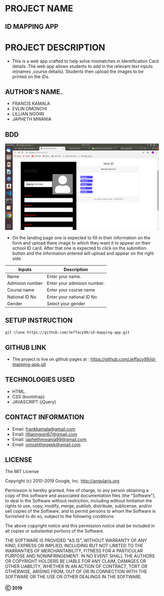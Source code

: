 # PROJECT NAME
## ID MAPPING APP


# PROJECT DESCRIPTION 
- This is a web app crafted to help solve mismatches in Identification Card details .The web app allows students to add in the relevant text inputs ie(names ,course details). Students then upload the images to be printed on the IDs.


## AUTHOR'S NAME.
- FRANCIS KAMALA
- EVLIN OMONCHI
- LILLIAN NGOIRI
- JAPHETH MWANIA


## BDD
![ID](images/id.png)
- On the landing page one is expected to fill in their information on the form and upload there image to which they want it to appear on their school ID card. After that one is expected to click on the submition button and the information entered will upload and appear on the right side.

|Inputs             | Description                             |
|-------------------|-----------------------------------------|
|Name               | Enter your name.                        |
|Admision number    | Enter your admision number.             |
|Course name        | Enter your course name                  |
|National ID No     | Enter your national ID No               |
|Gender             | Select your gender                      |


## SETUP INSTRUCTION
`git clone https://github.com/Jeffacy99/id-mapping-app.git`


## GITHUB LINK
- The project is live on github pages at : https://github.com/Jeffacy99/id-mapping-app.git


## TECHNOLOGIES USED
- HTML.
- CSS (bootstrap)
- JAVASCRIPT (jQuery)

## CONTACT INFORMATION
- Email: frankkamala@gmail.com
- Email: lillianngoiri67@gmail.com
- Email: japhethmwania99@gmail.com
- Email: omoshthegeek@gmail.com


## LICENSE

The MIT License

Copyright (c) 2010-2019 Google, Inc. http://angularjs.org

Permission is hereby granted, free of charge, to any person obtaining a copy
of this software and associated documentation files (the "Software"), to deal
in the Software without restriction, including without limitation the rights
to use, copy, modify, merge, publish, distribute, sublicense, and/or sell
copies of the Software, and to permit persons to whom the Software is
furnished to do so, subject to the following conditions:

The above copyright notice and this permission notice shall be included in
all copies or substantial portions of the Software.

THE SOFTWARE IS PROVIDED "AS IS", WITHOUT WARRANTY OF ANY KIND, EXPRESS OR
IMPLIED, INCLUDING BUT NOT LIMITED TO THE WARRANTIES OF MERCHANTABILITY,
FITNESS FOR A PARTICULAR PURPOSE AND NONINFRINGEMENT. IN NO EVENT SHALL THE
AUTHORS OR COPYRIGHT HOLDERS BE LIABLE FOR ANY CLAIM, DAMAGES OR OTHER
LIABILITY, WHETHER IN AN ACTION OF CONTRACT, TORT OR OTHERWISE, ARISING FROM,
OUT OF OR IN CONNECTION WITH THE SOFTWARE OR THE USE OR OTHER DEALINGS IN
THE SOFTWARE.

#### &#9400; 2019 